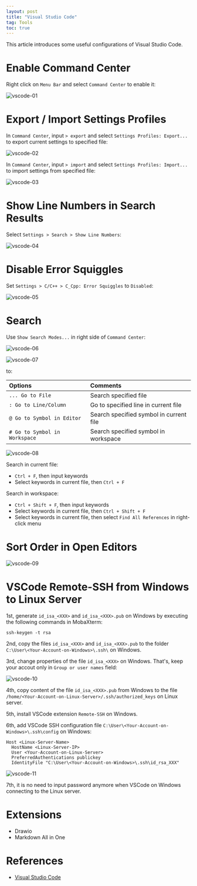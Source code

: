 ```yaml
---
layout: post
title: "Visual Studio Code"
tag: Tools
toc: true
---
```


This article introduces some useful configurations of Visual Studio Code.

<!--more-->

# Enable Command Center

Right click on ```Menu Bar``` and select ```Command Center``` to enable it:

![vscode-01](/assets/vscode_01.png)

# Export / Import Settings Profiles

In ```Command Center```, input ```> export``` and select ```Settings Profiles: Export...``` to export current settings to specified file:

![vscode-02](/assets/vscode_02.png)

In ```Command Center```, input ```> import``` and select ```Settings Profiles: Import...``` to import settings from specified file:

![vscode-03](/assets/vscode_03.png)

# Show Line Numbers in Search Results

Select ```Settings > Search > Show Line Numbers```:

![vscode-04](/assets/vscode_04.png)

# Disable Error Squiggles

Set ```Settings > C/C++ > C_Cpp: Error Squiggles``` to ```Disabled```:

![vscode-05](/assets/vscode_05.png)

# Search

Use ```Show Search Modes...``` in right side of ```Command Center```:

![vscode-06](/assets/vscode_06.png)

![vscode-07](/assets/vscode_07.png)

to:

| Options | Comments |
| :------ | :------- |
| ```... Go to File``` | Search specified file |
| ```: Go to Line/Column``` | Go to specified line in current file |
| ```@ Go to Symbol in Editor``` | Search specified symbol in current file |
| ```# Go to Symbol in Workspace``` | Search specified symbol in workspace |

![vscode-08](/assets/vscode_08.png)

Search in current file:

* ```Ctrl + F```, then input keywords
* Select keywords in current file, then ```Ctrl + F```

Search in workspace:

* ```Ctrl + Shift + F```, then input keywords
* Select keywords in current file, then ```Ctrl + Shift + F```
* Select keywords in current file, then select ```Find All References``` in right-click menu

# Sort Order in Open Editors

![vscode-09](/assets/vscode_09.png)

# VSCode Remote-SSH from Windows to Linux Server

1st, generate ```id_isa_<XXX>``` and ```id_isa_<XXX>.pub``` on Windows by executing the following commands in MobaXterm:

```
ssh-keygen -t rsa
```

2nd, copy the files ```id_isa_<XXX>``` and ```id_isa_<XXX>.pub``` to the folder ```C:\User\<Your-Account-on-Windows>\.ssh\``` on Windows.

3rd, change properties of the file ```id_isa_<XXX>``` on Windows. That's, keep your accout only in ```Group or user names``` field:

![vscode-10](/assets/vscode_10.png)

4th, copy content of the file ```id_isa_<XXX>.pub``` from Windows to the file ```/home/<Your-Account-on-Linux-Server>/.ssh/authorized_keys``` on Linux server.

5th, install VSCode extension ```Remote-SSH``` on Windows.

6th, add VSCode SSH configuration file ```C:\User\<Your-Account-on-Windows>\.ssh\config``` on Windows:

```
Host <Linux-Server-Name>
  HostName <Linux-Server-IP>
  User <Your-Account-on-Linux-Server>
  PreferredAuthentications publickey
  IdentityFile "C:\User\<Your-Account-on-Windows>\.ssh\id_rsa_XXX"
```

![vscode-11](/assets/vscode_11.png)

7th, it is no need to input password anymore when VSCode on Windows connecting to the Linux server.

# Extensions

* Drawio
* Markdown All in One

# References

* [Visual Studio Code](https://code.visualstudio.com/)
